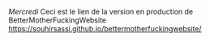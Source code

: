 *Mercredi*
Ceci est le lien de la version en production de BetterMotherFuckingWebsite
https://souhirsassi.github.io/bettermotherfuckingwebsite/
